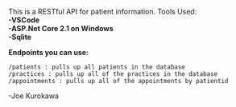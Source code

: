 This is a RESTful API for patient information.
Tools Used:  
**-VSCode**  
**-ASP.Net Core 2.1 on Windows**  
**-Sqlite**  

**Endpoints you can use:**  
```
/patients : pulls up all patients in the database  
/practices : pulls up all of the practices in the database  
/appointments : pulls up all of the appointments by patientid    
```

-Joe Kurokawa